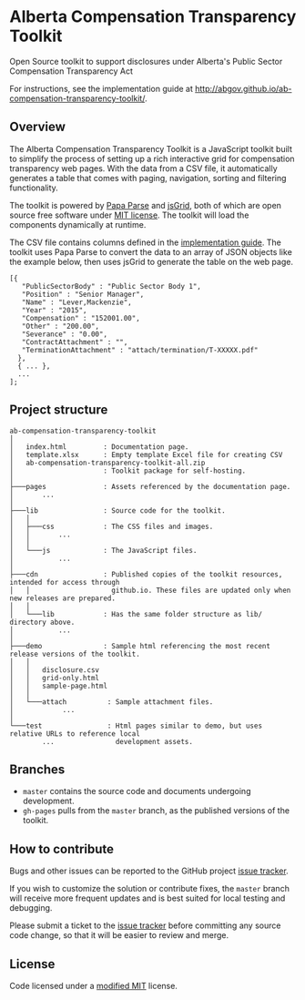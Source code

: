 # Alberta Compensation Transparency Toolkit
Open Source toolkit to support disclosures under Alberta's Public Sector Compensation Transparency Act

For instructions, see the implementation guide at http://abgov.github.io/ab-compensation-transparency-toolkit/.

## Overview

The Alberta Compensation Transparency Toolkit is a JavaScript toolkit built to simplify the process of setting up a rich interactive grid for compensation transparency web pages. With the data from a CSV file, it automatically generates a table that comes with paging, navigation, sorting and filtering functionality.

The toolkit is powered by [Papa Parse](http://papaparse.com/) and [jsGrid](http://js-grid.com/), both of which are open source free software under [MIT license](https://en.wikipedia.org/wiki/MIT_License). The toolkit will load the components dynamically at runtime.

The CSV file contains columns defined in the [implementation guide](http://abgov.github.io/ab-compensation-transparency-toolkit/). The toolkit uses Papa Parse to convert the data to an array of JSON objects like the example below, then uses jsGrid to generate the table on the web page.

```
[{
   "PublicSectorBody" : "Public Sector Body 1",
   "Position" : "Senior Manager",
   "Name" : "Lever,Mackenzie",
   "Year" : "2015",
   "Compensation" : "152001.00",
   "Other" : "200.00",
   "Severance" : "0.00",
   "ContractAttachment" : "",
   "TerminationAttachment" : "attach/termination/T-XXXXX.pdf"
  },
  { ... },
  ...
];
```

## Project structure
```
ab-compensation-transparency-toolkit
│
│   index.html         : Documentation page.
│   template.xlsx      : Empty template Excel file for creating CSV
│   ab-compensation-transparency-toolkit-all.zip
│                      : Toolkit package for self-hosting.
│
├───pages              : Assets referenced by the documentation page.
│       ...
│
├───lib                : Source code for the toolkit.
│   │
│   ├───css            : The CSS files and images.
│   │       ...
│   │
│   └───js             : The JavaScript files.
│           ...
│
├───cdn                : Published copies of the toolkit resources, intended for access through 
│   │                    github.io. These files are updated only when new releases are prepared.
│   │
│   └───lib            : Has the same folder structure as lib/ directory above.
│           ...
│
├───demo               : Sample html referencing the most recent release versions of the toolkit.
│   │
│   │   disclosure.csv
│   │   grid-only.html
│   │   sample-page.html
│   │
│   └───attach          : Sample attachment files.
│            ...
│
└───test                : Html pages similar to demo, but uses relative URLs to reference local 
        ...               development assets.

```

## Branches
- `master` contains the source code and documents undergoing development.
- `gh-pages` pulls from the `master` branch, as the published versions of the toolkit.

## How to contribute

Bugs and other issues can be reported to the GitHub project [issue tracker](https://github.com/abgov/ab-compensation-transparency-toolkit/issues).

If you wish to customize the solution or contribute fixes, the `master` branch will receive more frequent updates and is best suited for local testing and debugging.

Please submit a ticket to the [issue tracker](https://github.com/abgov/ab-compensation-transparency-toolkit/issues) before committing any source code change, so that it will be easier to review and merge.

## License

Code licensed under a [modified MIT](https://raw.githubusercontent.com/abgov/ab-compensation-transparency-toolkit/gh-pages/LICENSE) license.
